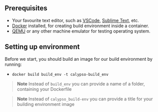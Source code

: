 

## Prerequisites
- Your favourite text editor, such as [VSCode](https://code.visualstudio.com/), [Sublime Text](https://www.sublimetext.com/), etc.
- [Docker](https://www.docker.com/) installed, for creating build environment inside a container.
- [QEMU](https://www.qemu.org/) or any other machine emulator for testing operating system.

## Setting up environment
Before we start, you should build an image for our build environment by running:
- `docker build build_env -t calypso-build_env`
> **Note**
> Instead of `build_env` you can provide a name of a folder, containing your Dockerfile

> **Note**
> Instead of `calypso_build-env` you can provide a title for your building environment image